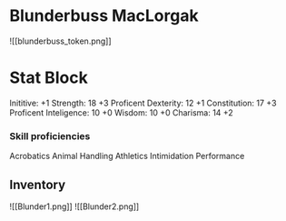 # Blunderbuss MacLorgak
![[blunderbuss_token.png]]
# Stat Block
Inititive:          +1
Strength:        18	    +3 Proficent 
Dexterity:       12		+1
Constitution:  17	  +3 Proficent
Inteligence:    10     +0
Wisdom:         10	   +0
Charisma:       14     +2


### Skill proficiencies 
Acrobatics
Animal Handling
Athletics
Intimidation
Performance

## Inventory
![[Blunder1.png]]
![[Blunder2.png]]